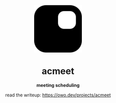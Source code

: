 <div align="center">
  <img src="client/public/logo.svg" width="150" />

  # acmeet
  
  **meeting scheduling**
  
  read the writeup: https://owo.dev/projects/acmeet

  </div>

